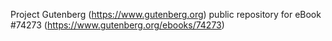 Project Gutenberg (https://www.gutenberg.org) public repository for
eBook #74273 (https://www.gutenberg.org/ebooks/74273)
